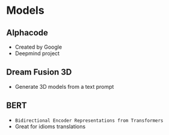 # Models

## Alphacode

- Created by Google
- Deepmind project

## Dream Fusion 3D

- Generate 3D models from a text prompt

## BERT

- `Bidirectional Encoder Representations from Transformers`
- Great for idioms translations
